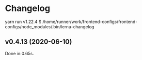# Changelog

<!-- insert-new-changelog-here -->
yarn run v1.22.4
$ /home/runner/work/frontend-configs/frontend-configs/node_modules/.bin/lerna-changelog
## v0.4.13 (2020-06-10)


Done in 0.65s.

